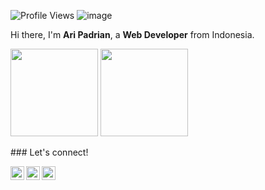 ![Profile Views](https://gpvc.arturio.dev/aripadrian)
![image](https://img.shields.io/github/followers/aripadrian?label=follow&style=social)

Hi there, I'm **Ari Padrian**, a **Web Developer** from Indonesia.

<p>
    <img src="https://github-readme-stats.vercel.app/api?username=aripadrian&show_icons=true" height=140  />
    <img src="https://github-readme-stats.vercel.app/api/top-langs/?username=aripadrian&layout=compact" height=140  />
</p>
### Let's connect!
<p>
    <a href="https://web.facebook.com/aripadrian0/" target="blank"><img align="left" alt="Syauqi's Facebook" width="22px" src="https://cdn.jsdelivr.net/npm/simple-icons@v3/icons/facebook.svg" /></a>
    <a href="https://twitter.com/aripadrian" target="blank"><img align="left" alt="Syauqi's Twitter" width="22px" src="https://cdn.jsdelivr.net/npm/simple-icons@v3/icons/twitter.svg" /></a>
  <a href="https://instagram.com/aripadrian" target="blank"><img align="left" alt="Syauqi's Twitter" width="22px" src="https://cdn.jsdelivr.net/npm/simple-icons@v3/icons/instagram.svg" /></a>
</p>
